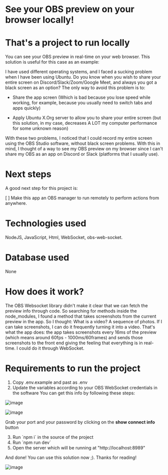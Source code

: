 # See your OBS preview on your browser locally!

# **That's a project to run locally**

You can see your OBS preview in real-time on your web browser. This solution is useful for this case as an example:

I have used different operating systems, and I faced a sucking problem when I have been using Ubuntu. Do you know when you wish to share your entire screen on Discord/Slack/Zoom/Google Meet, and always you got a black screen as an option? The only way to avoid this problem is to:

   -  Share the app screen (Which is bad because you lose speed while working, for example, because you usually need to switch tabs and apps quickly)

   - Apply Ubuntu X.Org server to allow you to share your entire screen (but this solution, in my case, decreases A LOT my computer performance for some unknown reason)

With these two problems, I noticed that I could record my entire screen using the OBS Studio software, without black screen problems. With this in mind, I thought of a way to see my OBS preview on my browser since I can't share my OBS as an app on Discord or Slack (platforms that I usually use).

# **Next steps**

A good next step for this project is:

[ ] Make this app an OBS manager to run remotely to perform actions from anywhere.

# **Technologies used**

NodeJS, JavaScript, Html, WebSocket, obs-web-socket.

# **Database used**

None

# **How does it work?**

The OBS Websocket library didn't make it clear that we can fetch the preview info through code. So searching for methods inside the node_modules, I found a method that takes screenshots from the current preview in the app. So I thought: What is a video? A sequence of photos. If I can take screenshots, I can do it frequently turning it into a video. That's what the app does: the app takes screenshots every 16ms of the preview (which means around 60fps - 1000ms/60frames) and sends those screenshots to the front end giving the feeling that everything is in real-time. I could do it through WebSocket.

# **Requirements to run the project**

1. Copy .env.example and past as .env
2. Update the variables according to your OBS WebSocket credentials in the software
   You can get this info by following these steps:

![image](https://github.com/Emerson1337/obs-browser-preview/assets/58860863/1250283d-914b-42c9-ac15-d7e60402db0a)

![image](https://github.com/Emerson1337/obs-browser-preview/assets/58860863/581ddba7-e149-4075-af0f-8951b2540ccd)

Grab your port and your password by clicking on the **show connect info** button

3. Run ´npm i´ in the source of the project
4. Run ´npm run dev´
5. Open the server which will be running at "http://localhost:8989"

And done! You can use this solution now ;). Thanks for reading!

![image](https://github.com/Emerson1337/obs-browser-preview/assets/58860863/4334581a-f785-4d4c-990b-e46a216a748a)
